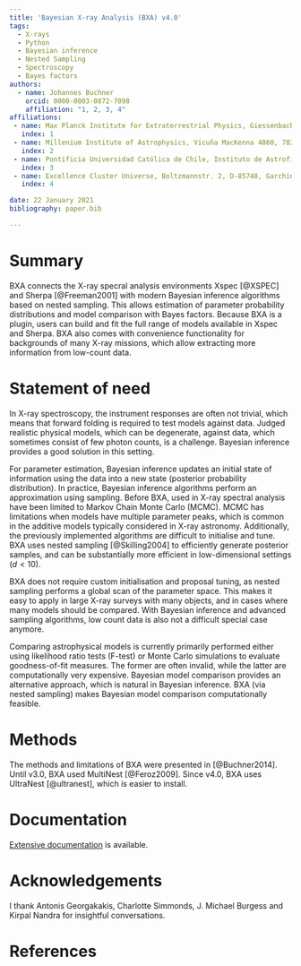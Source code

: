 ```yaml
---
title: 'Bayesian X-ray Analysis (BXA) v4.0'
tags:
  - X-rays
  - Python
  - Bayesian inference
  - Nested Sampling
  - Spectroscopy
  - Bayes factors
authors:
  - name: Johannes Buchner
    orcid: 0000-0003-0872-7098
    affiliation: "1, 2, 3, 4"
affiliations:
 - name: Max Planck Institute for Extraterrestrial Physics, Giessenbachstrasse, 85741 Garching, Germany. 
   index: 1
 - name: Millenium Institute of Astrophysics, Vicuña MacKenna 4860, 7820436 Macul, Santiago, Chile . . . 
   index: 2
 - name: Pontificia Universidad Católica de Chile, Instituto de Astrofísica, Casilla 306, Santiago 22, Chile. 
   index: 3
 - name: Excellence Cluster Universe, Boltzmannstr. 2, D-85748, Garching, Germany  
   index: 4

date: 22 January 2021
bibliography: paper.bib

---
```


# Summary

BXA connects the X-ray specral analysis environments Xspec 
[@XSPEC] and Sherpa [@Freeman2001]
with modern Bayesian inference algorithms based on nested sampling.
This allows estimation of parameter probability distributions and
model comparison with Bayes factors. Because BXA is a plugin,
users can build and fit the full range of models 
available in Xspec and Sherpa. 
BXA also comes with convenience functionality for backgrounds 
of many X-ray missions, which allow extracting more information from low-count data.

# Statement of need

In X-ray spectroscopy, the instrument responses are often not trivial,
which means that forward folding is required to test models against data.
Judged realistic physical models, which can be degenerate, 
against data, which sometimes consist of few photon counts, is a challenge.
Bayesian inference provides a good solution in this setting.

For parameter estimation, Bayesian inference updates an initial state of information 
using the data into a new state (posterior probability distribution).
In practice, Bayesian inference algorithms perform an approximation using sampling.
Before BXA, used in X-ray spectral analysis have been limited to Markov Chain Monte Carlo (MCMC).
MCMC has limitations when models have multiple parameter peaks, which is
common in the additive models typically considered in X-ray astronomy.
Additionally, the previously implemented algorithms are difficult to initialise and tune.
BXA uses nested sampling [@Skilling2004] to efficiently generate posterior samples,
and can be substantially more efficient in low-dimensional settings ($d<10$).

BXA does not require custom initialisation and proposal tuning,
as nested sampling performs a global scan of the parameter space.
This makes it easy to apply in large X-ray surveys with many objects,
and in cases where many models should be compared.
With Bayesian inference and advanced sampling algorithms,
low count data is also not a difficult special case anymore.

Comparing astrophysical models is currently primarily performed either
using likelihood ratio tests (F-test) or Monte Carlo simulations to evaluate
goodness-of-fit measures. The former are often invalid, while the latter are
computationally very expensive. Bayesian model comparison provides an
alternative approach, which is natural in Bayesian inference.
BXA (via nested sampling) makes Bayesian model comparison computationally
feasible.

# Methods

The methods and limitations of BXA were presented in [@Buchner2014].
Until v3.0, BXA used MultiNest [@Feroz2009]. Since v4.0,
BXA uses UltraNest [@ultranest], which is easier to install.

# Documentation

[Extensive documentation](https://johannesbuchner.github.io/BXA/) is available.



# Acknowledgements

I thank Antonis Georgakakis, Charlotte Simmonds, J. Michael Burgess and Kirpal Nandra
for insightful conversations.

# References

